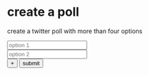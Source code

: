 # create a poll

create a twitter poll with more than four options

<p id="poll-error" style="color: #c00;"></p>

<div id="poll-options">
  <div class="poll-row"><input id="option-1" placeholder="option 1"></input></div>
  <div class="poll-row"><input id="option-2" placeholder="option 2"></input></div>
</div>
<div class="poll-row"><button id="add-option">+</button>&nbsp;<button id="create-poll">submit</button></div>

<p id="poll-success"></p>

<script>
var numOptions = 2

function addOption() {
  numOptions++
  let element = document.createElement("div")
  element.classList.add("poll-row")
  element.innerHTML = `<input id="option-${numOptions}" placeholder="option ${numOptions}"/>`
  document.getElementById("poll-options").appendChild(element)
}

function createPoll() {
  var options = []
  for (let i = 1; i <= numOptions; i++) {
    options.push(document.getElementById(`option-${i}`).value)
  }
  for (option in options) {
    if (options[option] === "") {
       document.getElementById("poll-error").innerHTML = "option can't be empty"
       return
     }
  }
  
  var xhr = new XMLHttpRequest()
  xhr.open("POST", "/api/poll/create", true)
  xhr.setRequestHeader("Content-Type", "application/json")
  xhr.onreadystatechange = function () {
    if (xhr.readyState === 4) {
      var url = JSON.parse(xhr.response).url
      document.getElementById("poll-success").innerHTML = `paste the following link into your tweet: <a href="${url}">${url}</a>`
    }
  }
  xhr.send(JSON.stringify(options))
}

document.getElementById("add-option").onclick = addOption
document.getElementById("create-poll").onclick = createPoll
</script>
